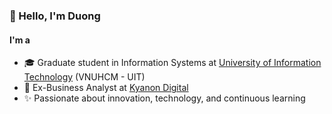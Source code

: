 ### 👋 Hello, I'm Duong

#### I'm a
- 🎓 Graduate student in Information Systems at [University of Information Technology](https://www.uit.edu.vn/) (VNUHCM - UIT)
- 🧩 Ex-Business Analyst at [Kyanon Digital](https://kyanon.digital/)  
- ✨ Passionate about innovation, technology, and continuous learning


<!---
douboNg/douboNg is a ✨ special ✨ repository because its `README.md` (this file) appears on your GitHub profile.
You can click the Preview link to take a look at your changes.
--->
